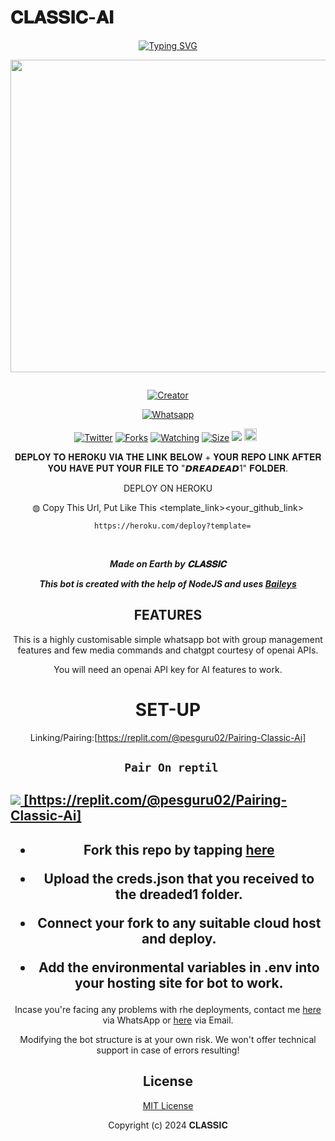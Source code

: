 # 𝐂𝐋𝐀𝐒𝐒𝐈𝐂-𝐀𝐈
<div align="center">
<a href="https://git.io/typing-svg"><img src="https://readme-typing-svg.demolab.com?font=Black+Ops+One&size=50&pause=1000&color=1BAFBAFF&center=true&width=910&height=100&lines=𝐂𝐋𝐀𝐒𝐒𝐈𝐂-𝐀𝐈;WHATSAPP+BOT;CREATED+BY+Classic" alt="Typing SVG" /></a>
  </p>
  
<p align="center">
<img src="https://telegra.ph/file/de1e1073b8a908e9af1d6.jpg" width="650" height="500"/>
</p>
<p align="center">
  <a href="#"><img src="http://readme-typing-svg.herokuapp.com?color=d1fa02&center=true&vCenter=true&multiline=false&lines=CLASSIC+WHATSAPP+BOT" alt="">
</p>
<p align="center">
<a href="#"><img title="Creator" src="https://img.shields.io/badge/Creator-CLASSIV_CLASSIC-red.svg?style=for-the-badge&logo=github"></a>
</p>
<p align="center">
<a href="'https://wa.me/+254703542294yoh+𝑪⃪𝒍⃪𝒂⃪𝒔⃪𝒔⃪𝒊⃪𝒄⃪⸼ +nishow+venye+nitadeploy+classic-ai'"><img title="Whatsapp" src="'https://wa.me/244703542294yoh+𝑪⃪𝒍⃪𝒂⃪𝒔⃪𝒔⃪𝒊⃪𝒄⃪⸼ +nishow+venye+nitadeploy+classic'?color=green&style=flat-square"></a>
  
<a href="https://wa.me/254703542294yohyoh+𝑪⃪𝒍⃪𝒂⃪𝒔⃪𝒔⃪𝒊⃪𝒄⃪⸼"><img title="Twitter" src="https://x.com/NSirm5?s=09?color=black&style=flat-square"></a>
<a href="https://github.com/Samue-l1/Black-Mamba-Ai/network/members"><img title="Forks" src="https://img.shields.io/github/for/Samue-l1/Black-Mamba-Ai?color=yellow&style=flat-square"></a>
<a href="https://github.com/Samue-l1/Black-Mamba-Ai/watchers"><img title="Watching" src="https://img.shields.io/github/watchers/drexmose/drex-ai?label=Watchers&color=red&style=flat-square"></a>
<a href="https://github.com/Samue-l1/Black-Mamba-Ai/"><img title="Size" src="https://img.shields.io/github/repo-size/AlipBot/Api-Alpis?style=flat-square&color=darkred"></a>
<a href="https://hits.seeyoufarm.com"><img src="https://hits.seeyoufarm.com/api/count/incr/badge.svg?url=https://github.com/Samue-l1/Black-Mamba-Ai/%2Fhit-counter&count_bg=%2379C83D&title_bg=%23555555&icon=probot.svg&icon_color=%2304FF00&title=hits&edge_flat=false"/></a>
<a href="https://github.com/Samue-l1/Black-Mamba-Ai/graphs/commit-activity"><img height="20" src="https://img.shields.io/badge/Maintained-No-red.svg"></a>&nbsp;&nbsp;
</p>
 
 𝐃𝐄𝐏𝐋𝐎𝐘 𝐓𝐎 𝐇𝐄𝐑𝐎𝐊𝐔 𝐕𝐈𝐀 𝐓𝐇𝐄 𝐋𝐈𝐍𝐊 𝐁𝐄𝐋𝐎𝐖 + 𝐘𝐎𝐔𝐑 𝐑𝐄𝐏𝐎 𝐋𝐈𝐍𝐊 𝐀𝐅𝐓𝐄𝐑 𝐘𝐎𝐔 𝐇𝐀𝐕𝐄 𝐏𝐔𝐓 𝐘𝐎𝐔𝐑 𝐅𝐈𝐋𝐄 𝐓𝐎 "𝘿𝙍𝙀𝘼𝘿𝙀𝘼𝘿1" 𝐅𝐎𝐋𝐃𝐄𝐑.

DEPLOY ON HEROKU<br>

◍ Copy This Url, Put Like This <template_link><your_github_link>

      https://heroku.com/deploy?template=

  <br>
  

***Made on Earth by 𝐂𝐋𝐀𝐒𝐒𝐈𝐂***


***This bot is created with the help of NodeJS and uses [Baileys](https://github.com/adiwajshing/Baileys)***

## FEATURES
This is a highly customisable simple whatsapp bot with group management features and few media commands and chatgpt courtesy of openai APIs.

You will need an openai API key for AI features to work.

# SET-UP

Linking/Pairing:[https://replit.com/@pesguru02/Pairing-Classic-Ai]


## ` Pair On reptil`
<h2 align="left">  <a href="[https://replit.com/@pesguru02/Pairing-Classic-Ai](https://replit.com/@pesguru02/Pairing-Classic-Ai)"><img src="https://repl.it/badge/github/quiec/whatsasena" /> [https://replit.com/@pesguru02/Pairing-Classic-Ai]
</a>
</h2>



    
<h2 align="center">   



    
<h2 align="center">   

- Fork this repo by tapping  [here](https://github.com/Samue-l1/Black-Mamba-Ai/fork)


- Upload the creds.json that you received to the dreaded1 folder.

- Connect your fork to any suitable cloud host and deploy.

- Add the environmental variables in .env into your hosting site for bot to work.
</h2>
 
     

    
 



Incase you're facing any problems with rhe deployments, contact me  [here](https://wa.me/263785189764) via WhatsApp or [here](samuelcircute@gmail.com) via Email.

Modifying the bot structure is at your own risk. We won't offer technical support in case of errors resulting!


## License

[MIT License](https://github.com/Samue-l1/Black-Mamba-Ai/blob/main/LICENSE)

Copyright (c) 2024  𝐂𝐋𝐀𝐒𝐒𝐈𝐂

